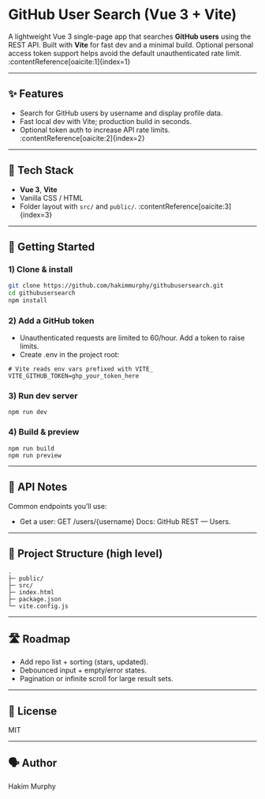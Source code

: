# GitHub User Search (Vue 3 + Vite)

A lightweight Vue 3 single-page app that searches **GitHub users** using the REST API. Built with **Vite** for fast dev and a minimal build. Optional personal access token support helps avoid the default unauthenticated rate limit. :contentReference[oaicite:1]{index=1}

---

## ✨ Features
- Search for GitHub users by username and display profile data.
- Fast local dev with Vite; production build in seconds.
- Optional token auth to increase API rate limits. :contentReference[oaicite:2]{index=2}

---

## 🧰 Tech Stack
- **Vue 3**, **Vite**
- Vanilla CSS / HTML
- Folder layout with `src/` and `public/`. :contentReference[oaicite:3]{index=3}

---

## 🚀 Getting Started

### 1) Clone & install
```bash
git clone https://github.com/hakimmurphy/githubusersearch.git
cd githubusersearch
npm install
```
### 2) Add a GitHub token
- Unauthenticated requests are limited to 60/hour. Add a token to raise limits.
- Create .env in the project root:
```
# Vite reads env vars prefixed with VITE_
VITE_GITHUB_TOKEN=ghp_your_token_here
```
### 3) Run dev server
```
npm run dev
```
### 4) Build & preview
```
npm run build
npm run preview
```
---

## 🔗 API Notes
Common endpoints you’ll use:

- Get a user: GET /users/{username}
  Docs: GitHub REST — Users. 

---

## 📁 Project Structure (high level)
```
.
├─ public/
├─ src/
├─ index.html
├─ package.json
└─ vite.config.js
```

---

## 🛣️ Roadmap
- Add repo list + sorting (stars, updated).
- Debounced input + empty/error states.
- Pagination or infinite scroll for large result sets.

---

## 📄 License
MIT

---

## 🗣️ Author
Hakim Murphy
